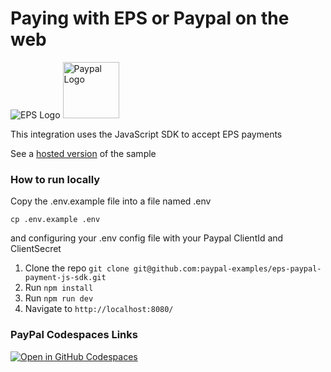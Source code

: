 # Paying with EPS or Paypal on the web

<p>
<img src="https://www.paypalobjects.com/images/checkout/latinum/Altpay_logo_eps.svg" alt="EPS Logo">
<img src="https://upload.wikimedia.org/wikipedia/commons/b/b5/PayPal.svg" width="90px" alt="Paypal Logo">
</p>

This integration uses the JavaScript SDK to accept EPS payments


See a [hosted version](https://eps-js-sdk.herokuapp.com/) of the sample


### How to run locally

Copy the .env.example file into a file named .env

```
cp .env.example .env
```

and configuring your .env config file with your Paypal ClientId and ClientSecret

1. Clone the repo  `git clone git@github.com:paypal-examples/eps-paypal-payment-js-sdk.git`
2. Run `npm install`
3. Run `npm run dev`
4. Navigate to `http://localhost:8080/`

### PayPal Codespaces Links
[![Open in GitHub Codespaces](https://github.com/codespaces/badge.svg)](https://codespaces.new/paypal-examples/eps)
